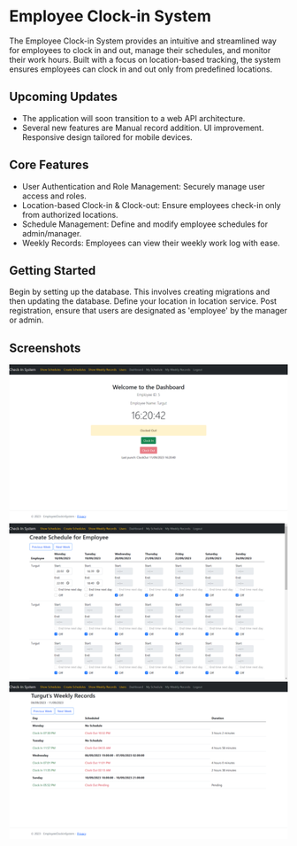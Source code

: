 # Employee Clock-in System
The Employee Clock-in System provides an intuitive and streamlined way for employees to clock in and out, manage their schedules, and monitor their work hours. Built with a focus on location-based tracking, the system ensures employees can clock in and out only from predefined locations.

## Upcoming Updates
- The application will soon transition to a web API architecture.
- Several new features are
Manual record addition.
UI improvement.
Responsive design tailored for mobile devices.

## Core Features
- User Authentication and Role Management: Securely manage user access and roles.
- Location-based Clock-in & Clock-out: Ensure employees check-in only from authorized locations.
- Schedule Management: Define and modify employee schedules for admin/manager.
- Weekly Records: Employees can view their weekly work log with ease.

## Getting Started
Begin by setting up the database. This involves creating migrations and then updating the database.
Define your location in location service.
Post registration, ensure that users are designated as 'employee' by the manager or admin.

## Screenshots

<img alt="screenshot" width="800px" src="./Screenshot1.png" />
<img alt="screenshot" width="800px" src="./Screenshot2.png" />
<img alt="screenshot" width="800px" src="./Screenshot3.png" />
